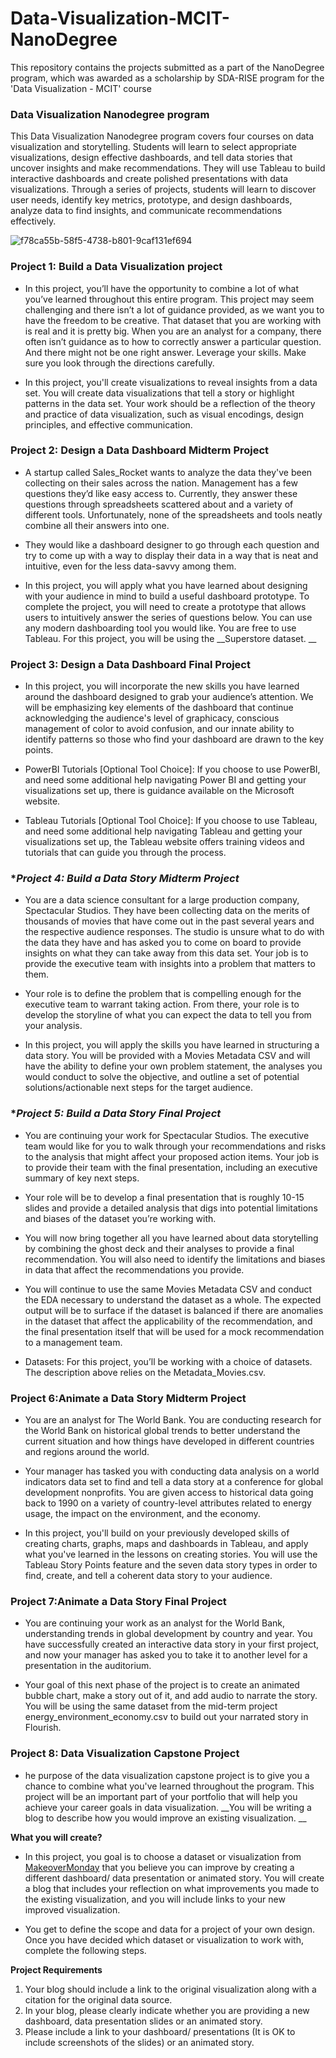 # Data-Visualization-MCIT-NanoDegree
This repository contains the projects submitted as a part of the NanoDegree program, which was awarded as a scholarship by SDA-RISE program for the 'Data Visualization - MCIT' course
### **Data Visualization Nanodegree program**

This Data Visualization Nanodegree program covers four courses on data visualization and storytelling. Students will learn to select appropriate visualizations, design effective dashboards, and tell data stories that uncover insights and make recommendations. They will use Tableau to build interactive dashboards and create polished presentations with data visualizations. Through a series of projects, students will learn to discover user needs, identify key metrics, prototype, and design dashboards, analyze data to find insights, and communicate recommendations effectively.

![f78ca55b-58f5-4738-b801-9caf131ef694](https://github.com/ahd-alsobhi/AI-Product-Manager-NanoDegree/assets/109044858/2e352157-ccd9-4ff5-bbc0-3110b3c0cd00)


### **Project 1: Build a Data Visualization project**

- In this project, you’ll have the opportunity to combine a lot of what you’ve learned throughout this entire program. This project may seem challenging and there isn’t a lot of guidance provided, as we want you to have the freedom to be creative. That dataset that you are working with is real and it is pretty big. When you are an analyst for a company, there often isn’t guidance as to how to correctly answer a particular question. And there might not be one right answer. Leverage your skills. Make sure you look through the directions carefully.

- In this project, you'll create visualizations to reveal insights from a data set. You will create data visualizations that tell a story or highlight patterns in the data set. Your work should be a reflection of the theory and practice of data visualization, such as visual encodings, design principles, and effective communication.

### **Project 2: Design a Data Dashboard Midterm Project**

- A startup called Sales_Rocket wants to analyze the data they've been collecting on their sales across the nation. Management has a few questions they’d like easy access to. Currently, they answer these questions through spreadsheets scattered about and a variety of different tools. Unfortunately, none of the spreadsheets and tools neatly combine all their answers into one.

- They would like a dashboard designer to go through each question and try to come up with a way to display their data in a way that is neat and intuitive, even for the less data-savvy among them.

- In this project, you will apply what you have learned about designing with your audience in mind to build a useful dashboard prototype. To complete the project, you will need to create a prototype that allows users to intuitively answer the series of questions below. You can use any modern dashboarding tool you would like. You are free to use Tableau. For this project, you will be using the __Superstore dataset. __

### **Project 3: Design a Data Dashboard Final Project**

- In this project, you will incorporate the new skills you have learned around the dashboard designed to grab your audience’s attention. We will be emphasizing key elements of the dashboard that continue acknowledging the audience's level of graphicacy, conscious management of color to avoid confusion, and our innate ability to identify patterns so those who find your dashboard are drawn to the key points.

- PowerBI Tutorials [Optional Tool Choice]: If you choose to use PowerBI, and need some additional help navigating Power BI and getting your visualizations set up, there is guidance available on the Microsoft website.

- Tableau Tutorials [Optional Tool Choice]: If you choose to use Tableau, and need some additional help navigating Tableau and getting your visualizations set up, the Tableau website offers training videos and tutorials that can guide you through the process.

### **Project 4: Build a Data Story Midterm Project*

- You are a data science consultant for a large production company, Spectacular Studios. They have been collecting data on the merits of thousands of movies that have come out in the past several years and the respective audience responses. The studio is unsure what to do with the data they have and has asked you to come on board to provide insights on what they can take away from this data set. Your job is to provide the executive team with insights into a problem that matters to them.

- Your role is to define the problem that is compelling enough for the executive team to warrant taking action. From there, your role is to develop the storyline of what you can expect the data to tell you from your analysis.

- In this project, you will apply the skills you have learned in structuring a data story. You will be provided with a Movies Metadata CSV and will have the ability to define your own problem statement, the analyses you would conduct to solve the objective, and outline a set of potential solutions/actionable next steps for the target audience.

### **Project 5: Build a Data Story Final Project*

- You are continuing your work for Spectacular Studios. The executive team would like for you to walk through your recommendations and risks to the analysis that might affect your proposed action items. Your job is to provide their team with the final presentation, including an executive summary of key next steps.

- Your role will be to develop a final presentation that is roughly 10-15 slides and provide a detailed analysis that digs into potential limitations and biases of the dataset you’re working with.

- You will now bring together all you have learned about data storytelling by combining the ghost deck and their analyses to provide a final recommendation. You will also need to identify the limitations and biases in data that affect the recommendations you provide.

- You will continue to use the same Movies Metadata CSV and conduct the EDA necessary to understand the dataset as a whole. The expected output will be to surface if the dataset is balanced if there are anomalies in the dataset that affect the applicability of the recommendation, and the final presentation itself that will be used for a mock recommendation to a management team.

- Datasets: For this project, you’ll be working with a choice of datasets. The description above relies on the Metadata_Movies.csv.

### **Project 6:Animate a Data Story Midterm Project**

- You are an analyst for The World Bank. You are conducting research for the World Bank on historical global trends to better understand the current situation and how things have developed in different countries and regions around the world.

- Your manager has tasked you with conducting data analysis on a world indicators data set to find and tell a data story at a conference for global development nonprofits. You are given access to historical data going back to 1990 on a variety of country-level attributes related to energy usage, the impact on the environment, and the economy.

- In this project, you'll build on your previously developed skills of creating charts, graphs, maps and dashboards in Tableau, and apply what you've learned in the lessons on creating stories. You will use the Tableau Story Points feature and the seven data story types in order to find, create, and tell a coherent data story to your audience.

### **Project 7:Animate a Data Story Final Project**

- You are continuing your work as an analyst for the World Bank, understanding trends in global development by country and year. You have successfully created an interactive data story in your first project, and now your manager has asked you to take it to another level for a presentation in the auditorium.

- Your goal of this next phase of the project is to create an animated bubble chart, make a story out of it, and add audio to narrate the story. You will be using the same dataset from the mid-term project energy_environment_economy.csv to build out your narrated story in Flourish.


### **Project 8: Data Visualization Capstone Project**

- he purpose of the data visualization capstone project is to give you a chance to combine what you've learned throughout the program. This project will be an important part of your portfolio that will help you achieve your career goals in data visualization. __You will be writing a blog to describe how you would improve an existing visualization. __

**What you will create?**

- In this project, you goal is to choose a dataset or visualization from [MakeoverMonday](http://www.makeovermonday.co.uk/) that you believe you can improve by creating a different dashboard/ data presentation or animated story. You will create a blog that includes your reflection on what improvements you made to the existing visualization, and you will include links to your new improved visualization.

- You get to define the scope and data for a project of your own design. Once you have decided which dataset or visualization to work with, complete the following steps.

**Project Requirements**

1. Your blog should include a link to the original visualization along with a citation for the original data source.
2. In your blog, please clearly indicate whether you are providing a new dashboard, data presentation slides or an animated story.
3. Please include a link to your dashboard/ presentations (It is OK to include screenshots of the slides) or an animated story.
